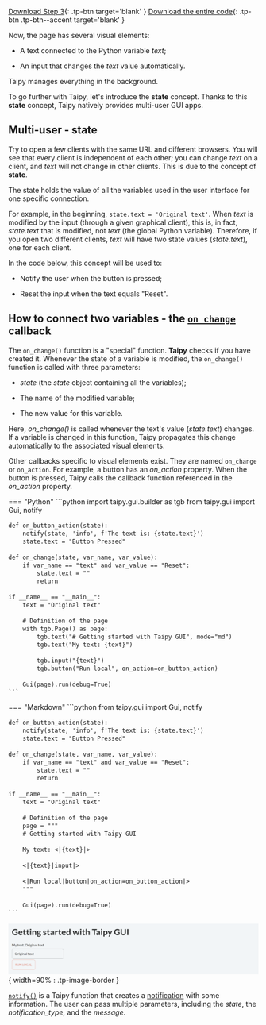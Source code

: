 [Download Step 3](./../src/step_03.zip){: .tp-btn target='blank' }
[Download the entire code](./../src/src.zip){: .tp-btn .tp-btn--accent target='blank' }



Now, the page has several visual elements:

- A text connected to the Python variable *text*;

- An input that changes the *text* value automatically.

Taipy manages everything in the background.

To go further with Taipy, let's introduce the **state** concept. Thanks to this **state**
concept, Taipy natively provides multi-user GUI apps.

## Multi-user - state

Try to open a few clients with the same URL and different browsers. You will see that every
client is independent of each other; you can change *text* on a client, and *text* will
not change in other clients. This is due to the concept of **state**.

The state holds the value of all the variables used in the user interface for one specific
connection.

For example, in the beginning, `state.text = 'Original text'`. When *text* is modified by the
input (through a given graphical client), this is, in fact, *state.text* that is modified, not
*text* (the global Python variable). Therefore, if you open two different clients, *text* will
have two state values (*state.text*), one for each client.

In the code below, this concept will be used to:

- Notify the user when the button is pressed;

- Reset the input when the text equals "Reset".

## How to connect two variables - the [`on_change`](../../../../userman/gui/callbacks.md) callback

The `on_change()` function is a "special" function. **Taipy** checks if you
have created it. Whenever the state of a variable is modified,
the `on_change()` function is called with three parameters:

- *state* (the *state* object containing all the variables);

- The name of the modified variable;

- The new value for this variable.

Here, *on_change()* is called whenever the text's value (*state.text*) changes. If a
variable is changed in this function, Taipy propagates this change automatically to the
associated visual elements.

Other callbacks specific to visual elements exist. They are named `on_change` or `on_action`.
For example, a button has an *on_action* property. When the button is pressed, Taipy calls
the callback function referenced in the *on_action* property.

=== "Python"
    ```python
    import taipy.gui.builder as tgb
    from taipy.gui import Gui, notify
    

    def on_button_action(state):
        notify(state, 'info', f'The text is: {state.text}')
        state.text = "Button Pressed"

    def on_change(state, var_name, var_value):
        if var_name == "text" and var_value == "Reset":
            state.text = ""
            return

    if __name__ == "__main__":
        text = "Original text"

        # Definition of the page
        with tgb.Page() as page:
            tgb.text("# Getting started with Taipy GUI", mode="md")
            tgb.text("My text: {text}")

            tgb.input("{text}")
            tgb.button("Run local", on_action=on_button_action)

        Gui(page).run(debug=True)
    ```
=== "Markdown"
    ```python
    from taipy.gui import Gui, notify


    def on_button_action(state):
        notify(state, 'info', f'The text is: {state.text}')
        state.text = "Button Pressed"

    def on_change(state, var_name, var_value):
        if var_name == "text" and var_value == "Reset":
            state.text = ""
            return

    if __name__ == "__main__":
        text = "Original text"

        # Definition of the page
        page = """
        # Getting started with Taipy GUI

        My text: <|{text}|>

        <|{text}|input|>

        <|Run local|button|on_action=on_button_action|>
        """

        Gui(page).run(debug=True)
    ```

![Interactive GUI](images/result.png){ width=90% : .tp-image-border }

[`notify()`](../../../../refmans/reference/pkg_taipy/pkg_gui/notify/index.md) is a Taipy function that creates a
[notification](../../../../userman/gui/notifications.md) with some information. The user can pass
multiple parameters, including the *state*, the *notification_type*, and the *message*.
